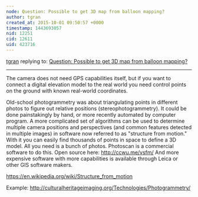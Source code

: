 ```yaml
---
node: Question: Possible to get 3D map from balloon mapping?
author: tgran
created_at: 2015-10-01 09:50:57 +0000
timestamp: 1443693057
nid: 12251
cid: 12611
uid: 423716
---
```




[tgran](../profile/tgran) replying to: [Question: Possible to get 3D map from balloon mapping?](../notes/bnjmnph/09-29-2015/question-possible-to-get-3d-map-from-balloon-mapping)

----
The camera does not need GPS capabilities itself, but if you want to connect a digital elevation model to the real world you need control points on the ground with known real-world coordinates.    

Old-school photogrammetry was about triangulating points in different photos to figure out relative positions (stereophotogrammetry).  It could be done painstakingly by hand, or more recently automated by computer program.  A more complicated set of algorithms can be used to determine multiple camera positions and perspectives (and common features detected in multiple images) in software now referred to as "structure from motion."  With it you can easily find thousands of points in space to define a 3D model.  All you need is a bunch of photos.  Photoscan is a commercial software to do this.  Open source here:  http://ccwu.me/vsfm/  And more expensive software with more capabilities is available through Leica or other GIS software makers.  

https://en.wikipedia.org/wiki/Structure_from_motion

Example:  http://culturalheritageimaging.org/Technologies/Photogrammetry/
